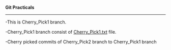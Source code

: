 __Git Practicals__
***

-This is Cherry_Pick1 branch.

-Cherry_Pick1 branch consist of [Cherry_Pick1.txt]() file.

-Cherry picked commits of Cherry_Pick2 branch to Cherry_Pick1 branch
